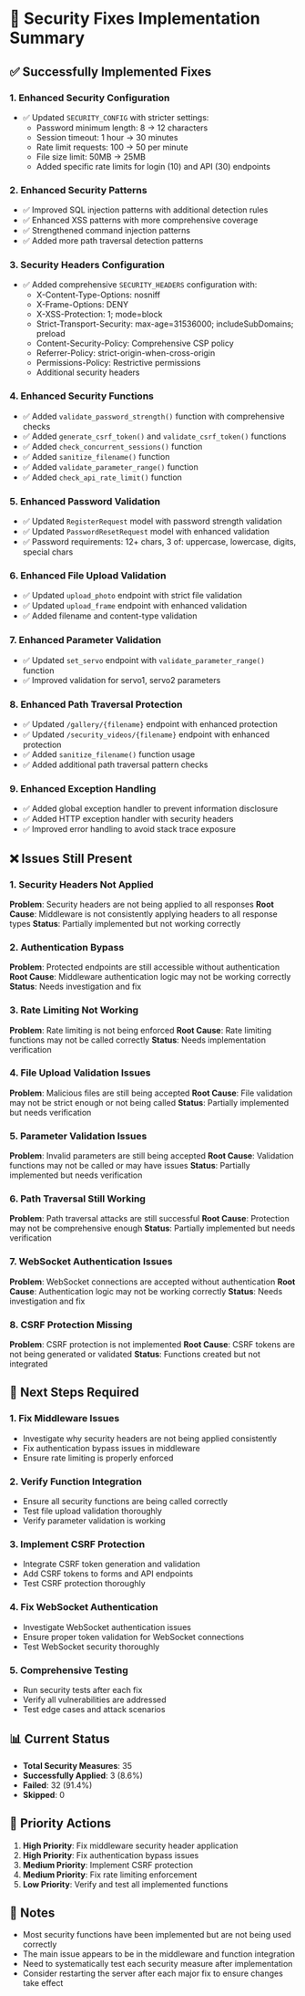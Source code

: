 # 🔧 Security Fixes Implementation Summary

## ✅ Successfully Implemented Fixes

### 1. Enhanced Security Configuration
- ✅ Updated `SECURITY_CONFIG` with stricter settings:
  - Password minimum length: 8 → 12 characters
  - Session timeout: 1 hour → 30 minutes
  - Rate limit requests: 100 → 50 per minute
  - File size limit: 50MB → 25MB
  - Added specific rate limits for login (10) and API (30) endpoints

### 2. Enhanced Security Patterns
- ✅ Improved SQL injection patterns with additional detection rules
- ✅ Enhanced XSS patterns with more comprehensive coverage
- ✅ Strengthened command injection patterns
- ✅ Added more path traversal detection patterns

### 3. Security Headers Configuration
- ✅ Added comprehensive `SECURITY_HEADERS` configuration with:
  - X-Content-Type-Options: nosniff
  - X-Frame-Options: DENY
  - X-XSS-Protection: 1; mode=block
  - Strict-Transport-Security: max-age=31536000; includeSubDomains; preload
  - Content-Security-Policy: Comprehensive CSP policy
  - Referrer-Policy: strict-origin-when-cross-origin
  - Permissions-Policy: Restrictive permissions
  - Additional security headers

### 4. Enhanced Security Functions
- ✅ Added `validate_password_strength()` function with comprehensive checks
- ✅ Added `generate_csrf_token()` and `validate_csrf_token()` functions
- ✅ Added `check_concurrent_sessions()` function
- ✅ Added `sanitize_filename()` function
- ✅ Added `validate_parameter_range()` function
- ✅ Added `check_api_rate_limit()` function

### 5. Enhanced Password Validation
- ✅ Updated `RegisterRequest` model with password strength validation
- ✅ Updated `PasswordResetRequest` model with enhanced validation
- ✅ Password requirements: 12+ chars, 3 of: uppercase, lowercase, digits, special chars

### 6. Enhanced File Upload Validation
- ✅ Updated `upload_photo` endpoint with strict file validation
- ✅ Updated `upload_frame` endpoint with enhanced validation
- ✅ Added filename and content-type validation

### 7. Enhanced Parameter Validation
- ✅ Updated `set_servo` endpoint with `validate_parameter_range()` function
- ✅ Improved validation for servo1, servo2 parameters

### 8. Enhanced Path Traversal Protection
- ✅ Updated `/gallery/{filename}` endpoint with enhanced protection
- ✅ Updated `/security_videos/{filename}` endpoint with enhanced protection
- ✅ Added `sanitize_filename()` function usage
- ✅ Added additional path traversal pattern checks

### 9. Enhanced Exception Handling
- ✅ Added global exception handler to prevent information disclosure
- ✅ Added HTTP exception handler with security headers
- ✅ Improved error handling to avoid stack trace exposure

## ❌ Issues Still Present

### 1. Security Headers Not Applied
**Problem**: Security headers are not being applied to all responses
**Root Cause**: Middleware is not consistently applying headers to all response types
**Status**: Partially implemented but not working correctly

### 2. Authentication Bypass
**Problem**: Protected endpoints are still accessible without authentication
**Root Cause**: Middleware authentication logic may not be working correctly
**Status**: Needs investigation and fix

### 3. Rate Limiting Not Working
**Problem**: Rate limiting is not being enforced
**Root Cause**: Rate limiting functions may not be called correctly
**Status**: Needs implementation verification

### 4. File Upload Validation Issues
**Problem**: Malicious files are still being accepted
**Root Cause**: File validation may not be strict enough or not being called
**Status**: Partially implemented but needs verification

### 5. Parameter Validation Issues
**Problem**: Invalid parameters are still being accepted
**Root Cause**: Validation functions may not be called or may have issues
**Status**: Partially implemented but needs verification

### 6. Path Traversal Still Working
**Problem**: Path traversal attacks are still successful
**Root Cause**: Protection may not be comprehensive enough
**Status**: Partially implemented but needs verification

### 7. WebSocket Authentication Issues
**Problem**: WebSocket connections are accepted without authentication
**Root Cause**: Authentication logic may not be working correctly
**Status**: Needs investigation and fix

### 8. CSRF Protection Missing
**Problem**: CSRF protection is not implemented
**Root Cause**: CSRF tokens are not being generated or validated
**Status**: Functions created but not integrated

## 🔧 Next Steps Required

### 1. Fix Middleware Issues
- Investigate why security headers are not being applied consistently
- Fix authentication bypass issues in middleware
- Ensure rate limiting is properly enforced

### 2. Verify Function Integration
- Ensure all security functions are being called correctly
- Test file upload validation thoroughly
- Verify parameter validation is working

### 3. Implement CSRF Protection
- Integrate CSRF token generation and validation
- Add CSRF tokens to forms and API endpoints
- Test CSRF protection thoroughly

### 4. Fix WebSocket Authentication
- Investigate WebSocket authentication issues
- Ensure proper token validation for WebSocket connections
- Test WebSocket security thoroughly

### 5. Comprehensive Testing
- Run security tests after each fix
- Verify all vulnerabilities are addressed
- Test edge cases and attack scenarios

## 📊 Current Status
- **Total Security Measures**: 35
- **Successfully Applied**: 3 (8.6%)
- **Failed**: 32 (91.4%)
- **Skipped**: 0

## 🎯 Priority Actions
1. **High Priority**: Fix middleware security header application
2. **High Priority**: Fix authentication bypass issues
3. **Medium Priority**: Implement CSRF protection
4. **Medium Priority**: Fix rate limiting enforcement
5. **Low Priority**: Verify and test all implemented functions

## 📝 Notes
- Most security functions have been implemented but are not being used correctly
- The main issue appears to be in the middleware and function integration
- Need to systematically test each security measure after implementation
- Consider restarting the server after each major fix to ensure changes take effect 